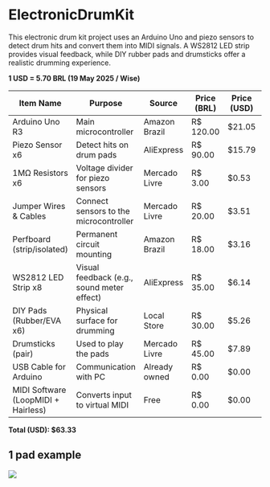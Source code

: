 # ElectronicDrumKit
This electronic drum kit project uses an Arduino Uno and piezo sensors to detect drum hits and convert them into MIDI signals. A WS2812 LED strip provides visual feedback, while DIY rubber pads and drumsticks offer a realistic drumming experience.

<b>1 USD = 5.70 BRL (19 May 2025 / Wise)</b>

| Item Name                           | Purpose                                    | Source         | Price (BRL) | Price (USD) | Total (USD) |
| ----------------------------------- | ------------------------------------------ | -------------- | ----------- | ----------- | ----------- |
| Arduino Uno R3                      | Main microcontroller                       | Amazon Brazil  | R\$ 120.00  | \$21.05     | \$21.05     |
| Piezo Sensor x6                     | Detect hits on drum pads                   | AliExpress     | R\$ 90.00   | \$15.79     | \$15.79     |
| 1MΩ Resistors x6                    | Voltage divider for piezo sensors          | Mercado Livre  | R\$ 3.00    | \$0.53      | \$0.53      |
| Jumper Wires & Cables               | Connect sensors to the microcontroller     | Mercado Livre  | R\$ 20.00   | \$3.51      | \$3.51      |
| Perfboard (strip/isolated)          | Permanent circuit mounting                 | Amazon Brazil  | R\$ 18.00   | \$3.16      | \$3.16      |
| WS2812 LED Strip x8                 | Visual feedback (e.g., sound meter effect) | AliExpress     | R\$ 35.00   | \$6.14      | \$6.14      |
| DIY Pads (Rubber/EVA x6)            | Physical surface for drumming              | Local Store    | R\$ 30.00   | \$5.26      | \$5.26      |
| Drumsticks (pair)                   | Used to play the pads                      | Mercado Livre  | R\$ 45.00   | \$7.89      | \$7.89      |
| USB Cable for Arduino               | Communication with PC                      | Already owned  | R\$ 0.00    | \$0.00      | \$0.00      |
| MIDI Software (LoopMIDI + Hairless) | Converts input to virtual MIDI             | Free           | R\$ 0.00    | \$0.00      | \$0.00      |

<b>Total (USD): \$63.33</b>

## 1 pad example

![](https://hc-cdn.hel1.your-objectstorage.com/s/v3/7198c73e268af0c23cfe385b9cd308b138cd9b11_image.png)